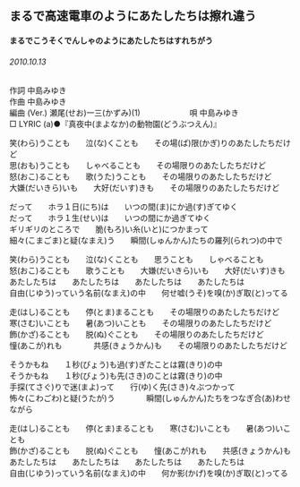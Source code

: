 ## まるで高速電車のようにあたしたちは擦れ違う
#### まるでこうそくでんしゃのようにあたしたちはすれちがう
###### 2010.10.13


作詞     中島みゆき　　　　　   
作曲      中島みゆき  　　　   
編曲 (Ver.) 瀬尾(せお)一三(かずみ)(1)　　　　　　
唄  中島みゆき        
□ LYRIC (a)●『真夜中(まよなか)の動物園(どうぶつえん)』   
   
笑(わら)うことも　　泣(な)くことも　　その場(ば)限(かぎ)りのあたしたちだけど   
思(おも)うことも　　しゃべることも　　その場限りのあたしたちだけど   
怒(おこ)ることも　　歌(うた)うことも　　その場限りのあたしたちだけど   
大嫌(だいきら)いも　　大好(だいす)きも　　その場限りのあたしたちだけど   
   
だって　　ホラ１日(にち)は　　いつの間(ま)にか過(す)ぎてゆく   
だって　　ホラ１生(せい)は　　いつの間にか過ぎてゆく   
ギリギリのところで　　脆(もろ)い糸(いと)につかまって   
細々(こまごま)と疑(なまえ)う　　瞬間(しゅんかん)たちの羅列(られつ)の中で   
   
笑(わら)うことも　　泣(な)くことも　　思うことも　　しゃべることも   
怒(おこ)ることも　　歌うことも　　大嫌(だいきら)いも　　大好(だいす)きも   
あたしたちは　　あたしたちは　　あたしたちは　　あたしたちは   
自由(じゆう)っていう名前(なまえ)の中　　何せ嘘(うそ)を嗅(か)ぎ取(と)ってる   
   
走(はし)ることも　　停(とま)まることも　　その場限りのあたしたちだけど   
寒(さむ)いことも　　暑(あつ)いことも　　その場限りのあたしたちだけど   
飾(かざ)ることも　　脱(ぬ)ぐことも　　その場限りのあたしたちだけど   
憧(あこが)れも　　　　共感(きょうかん)も　　その場限りのあたしたちだけど   
   
そうかもね　　１秒(びょう)も過(す)ぎたことは霧(きり)の中   
そうかもね　　１秒(びょう)も先(さき)のことは霧(きり)の中   
手探(てさぐ)りで迷(まよ)って　　行(ゆ)く先(さき)々ぶつかって   
怖々(こわごわ)と疑(うたが)う　　　　瞬間(しゅんかん)たちをつなぎ合(あ)わせながら   
   
走(はし)ることも　　停(とま)まることも　　寒(さむ)いことも　　暑(あつ)いことも   
飾(かざ)ることも　　脱(ぬ)ぐことも　　憧(あこが)れも　　共感(きょうかん)も   
あたしたちは　　あたしたちは　　あたしたちは　　あたしたちは   
自由(じゆう)っていう名前(なまえ)の中　　何か影(かげ)を嗅(か)ぎ取(と)ってる   
